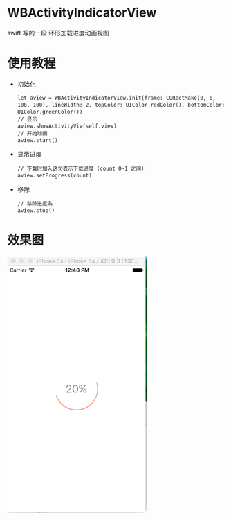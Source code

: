 # WBActivityIndicatorView
swift 写的一段 环形加载进度动画视图

使用教程
=======
  
  * 初始化
    
        let aview = WBActivityIndicatorView.init(frame: CGRectMake(0, 0, 100, 100), lineWidth: 2, topColor: UIColor.redColor(), bottomColor: UIColor.greenColor())
        // 显示
        aview.showActivityViw(self.view)
        // 开始动画
        aview.start()
  * 显示进度
   
        // 下载时加入这句表示下载进度 (count 0~1 之间)
        aview.setProgress(count)

  * 移除
  
        // 移除进度条
        aview.stop()

效果图
======
![gif](https://github.com/JsonBin/WBActivityIndicatorView/raw/master/WBActivityIndicatorView/activity.gif "进度条")
